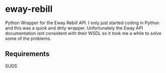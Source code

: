 eway-rebill
===========

Python Wrapper for the Eway Rebill API.
I only just started coding in Python and this was a quick and dirty wrapper. Unfortunately the Eway API documentation isnt consistent with their WSDL so it took me a while to solve some of the problems.


Requirements
------------

SUDS
